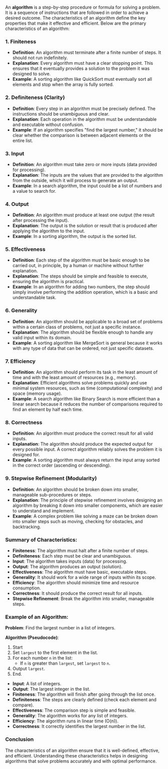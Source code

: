 An **algorithm** is a step-by-step procedure or formula for solving a problem. It is a sequence of instructions that are followed in order to achieve a desired outcome. The characteristics of an algorithm define the key properties that make it effective and efficient. Below are the primary characteristics of an algorithm:

### 1. **Finiteness**
   - **Definition**: An algorithm must terminate after a finite number of steps. It should not run indefinitely.
   - **Explanation**: Every algorithm must have a clear stopping point. This ensures that it eventually provides a solution to the problem it was designed to solve.
   - **Example**: A sorting algorithm like QuickSort must eventually sort all elements and stop when the array is fully sorted.

### 2. **Definiteness (Clarity)**
   - **Definition**: Every step in an algorithm must be precisely defined. The instructions should be unambiguous and clear.
   - **Explanation**: Each operation in the algorithm must be understandable and executable without confusion.
   - **Example**: If an algorithm specifies "find the largest number," it should be clear whether the comparison is between adjacent elements or the entire list.

### 3. **Input**
   - **Definition**: An algorithm must take zero or more inputs (data provided for processing).
   - **Explanation**: The inputs are the values that are provided to the algorithm from the outside, which it will process to generate an output.
   - **Example**: In a search algorithm, the input could be a list of numbers and a value to search for.

### 4. **Output**
   - **Definition**: An algorithm must produce at least one output (the result after processing the input).
   - **Explanation**: The output is the solution or result that is produced after applying the algorithm to the input.
   - **Example**: In a sorting algorithm, the output is the sorted list.

### 5. **Effectiveness**
   - **Definition**: Each step of the algorithm must be basic enough to be carried out, in principle, by a human or machine without further explanation.
   - **Explanation**: The steps should be simple and feasible to execute, ensuring the algorithm is practical.
   - **Example**: In an algorithm for adding two numbers, the step should simply involve performing the addition operation, which is a basic and understandable task.

### 6. **Generality**
   - **Definition**: An algorithm should be applicable to a broad set of problems within a certain class of problems, not just a specific instance.
   - **Explanation**: The algorithm should be flexible enough to handle any valid input within its domain.
   - **Example**: A sorting algorithm like MergeSort is general because it works with any type of data that can be ordered, not just specific datasets.

### 7. **Efficiency**
   - **Definition**: An algorithm should perform its task in the least amount of time and with the least amount of resources (e.g., memory).
   - **Explanation**: Efficient algorithms solve problems quickly and use minimal system resources, such as time (computational complexity) and space (memory usage).
   - **Example**: A search algorithm like Binary Search is more efficient than a linear search because it reduces the number of comparisons required to find an element by half each time.

### 8. **Correctness**
   - **Definition**: An algorithm must produce the correct result for all valid inputs.
   - **Explanation**: The algorithm should produce the expected output for every possible input. A correct algorithm reliably solves the problem it is designed for.
   - **Example**: A sorting algorithm must always return the input array sorted in the correct order (ascending or descending).

### 9. **Stepwise Refinement (Modularity)**
   - **Definition**: An algorithm should be broken down into smaller, manageable sub-procedures or steps.
   - **Explanation**: The principle of stepwise refinement involves designing an algorithm by breaking it down into smaller components, which are easier to understand and implement.
   - **Example**: A complex problem like solving a maze can be broken down into smaller steps such as moving, checking for obstacles, and backtracking.

### Summary of Characteristics:
- **Finiteness**: The algorithm must halt after a finite number of steps.
- **Definiteness**: Each step must be clear and unambiguous.
- **Input**: The algorithm takes inputs (data) for processing.
- **Output**: The algorithm produces an output (solution).
- **Effectiveness**: The algorithm must have basic, executable steps.
- **Generality**: It should work for a wide range of inputs within its scope.
- **Efficiency**: The algorithm should minimize time and resource consumption.
- **Correctness**: It should produce the correct result for all inputs.
- **Stepwise Refinement**: Break the algorithm into smaller, manageable steps.

### Example of an Algorithm:
**Problem**: Find the largest number in a list of integers.

**Algorithm (Pseudocode)**:
1. Start
2. Set `largest` to the first element in the list.
3. For each number `n` in the list:
   - If `n` is greater than `largest`, set `largest` to `n`.
4. Output `largest`.
5. End.

- **Input**: A list of integers.
- **Output**: The largest integer in the list.
- **Finiteness**: The algorithm will finish after going through the list once.
- **Definiteness**: The steps are clearly defined (check each element and compare).
- **Effectiveness**: The comparison step is simple and feasible.
- **Generality**: The algorithm works for any list of integers.
- **Efficiency**: The algorithm runs in linear time (O(n)).
- **Correctness**: It correctly identifies the largest number in the list.

### Conclusion
The characteristics of an algorithm ensure that it is well-defined, effective, and efficient. Understanding these characteristics helps in designing algorithms that solve problems accurately and with optimal performance.
